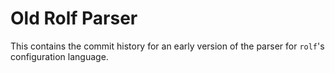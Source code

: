 # Old Rolf Parser

This contains the commit history for an early version of the parser for
`rolf`'s configuration language.
